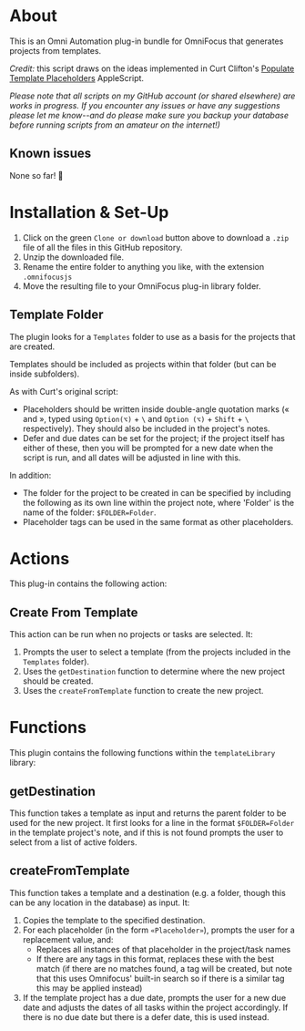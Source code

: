 # About

This is an Omni Automation plug-in bundle for OmniFocus that generates projects from templates.

_Credit:_ this script draws on the ideas implemented in Curt Clifton's [Populate Template Placeholders](http://curtclifton.net/poptemp) AppleScript.

_Please note that all scripts on my GitHub account (or shared elsewhere) are works in progress. If you encounter any issues or have any suggestions please let me know--and do please make sure you backup your database before running scripts from an amateur on the internet!)_

## Known issues 

None so far! 🤞

# Installation & Set-Up

1. Click on the green `Clone or download` button above to download a `.zip` file of all the files in this GitHub repository.
2. Unzip the downloaded file.
3. Rename the entire folder to anything you like, with the extension `.omnifocusjs`
4. Move the resulting file to your OmniFocus plug-in library folder.

## Template Folder
The plugin looks for a `Templates` folder to use as a basis for the projects that are created.

Templates should be included as projects within that folder (but can be inside subfolders). 

As with Curt's original script:
* Placeholders should be written inside double-angle quotation marks (« and », typed using `Option(⌥)` + `\` and `Option (⌥)` + `Shift` + `\` respectively). They should also be included in the project's notes.
* Defer and due dates can be set for the project; if the project itself has either of these, then you will be prompted for a new date when the script is run, and all dates will be adjusted in line with this.

In addition:
* The folder for the project to be created in can be specified by including the following as its own line within the project note, where 'Folder' is the name of the folder: `$FOLDER=Folder`.
* Placeholder tags can be used in the same format as other placeholders.

# Actions

This plug-in contains the following action:

## Create From Template

This action can be run when no projects or tasks are selected. It:

1. Prompts the user to select a template (from the projects included in the `Templates` folder).
2. Uses the `getDestination` function to determine where the new project should be created.
3. Uses the `createFromTemplate` function to create the new project.

# Functions

This plugin contains the following functions within the `templateLibrary` library:

## getDestination

This function takes a template as input and returns the parent folder to be used for the new project. It first looks for a line in the format `$FOLDER=Folder` in the template project's note, and if this is not found prompts the user to select from a list of active folders.

## createFromTemplate

This function takes a template and a destination (e.g. a folder, though this can be any location in the database) as input. It:

1. Copies the template to the specified destination.
2. For each placeholder (in the form `«Placeholder»`), prompts the user for a replacement value, and:
   * Replaces all instances of that placeholder in the project/task names
   * If there are any tags in this format, replaces these with the best match (if there are no matches found, a tag will be created, but note that this uses Omnifocus' built-in search so if there is a similar tag this may be applied instead)
3. If the template project has a due date, prompts the user for a new due date and adjusts the dates of all tasks within the project accordingly. If there is no due date but there is a defer date, this is used instead.
